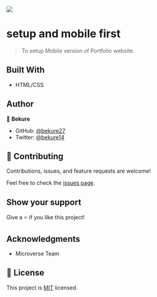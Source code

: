 ![](https://img.shields.io/badge/Microverse-blueviolet)

# setup and mobile first

> To setup Mobile version of Portfolio website.


## Built With

- HTML/CSS

## Author

👤 **Bekure**

- GitHub: [@bekure27](https://github.com/githubhandle)
- Twitter: [@bekure14](https://twitter.com/twitterhandle)


## 🤝 Contributing

Contributions, issues, and feature requests are welcome!

Feel free to check the [issues page](../../issues/).

## Show your support

Give a ⭐️ if you like this project!

## Acknowledgments

- Microverse Team

## 📝 License

This project is [MIT](./LICENSE) licensed.
